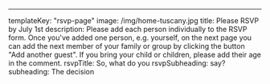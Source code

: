 ---

templateKey: "rsvp-page"
image: /img/home-tuscany.jpg
title: Please RSVP by July 1st
description: Please add each person individually to the RSVP form. Once you've added one person, e.g. yourself, on the next page you can add the next member of your family or group by clicking the button "Add another guest". If you bring your child or children, please add their age in the comment.
rsvpTitle: So, what do you
rsvpSubheading: say?
subheading: The decision
